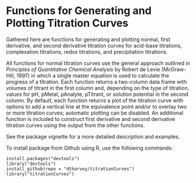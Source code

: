# Functions for Generating and Plotting Titration Curves

Gathered here are functions for generating and plotting normal, first derivative, and second derivative titration curves for acid-base titrations, complexation titrations, redox titrations, and precipitation titrations.

All functions for normal titration curves use the general approach outlined in _Principles of Quantitative Chemical Analysis_ by Robert de Levie (McGraw-Hill, 1997) in which a single master equation is used to calculate the progress of a titration. Each function returns a two-column data frame with volumes of titrant in the first column and, depending on the type of titration, values for  pH, pMetal, pAnalyte, pTitrant, or solution potential in the second column. By default, each function returns a plot of the titration curve with options to add a vertical line at the equivalence point and/or to overlay two or more titration curves; automatic plotting can be disabled. An additional function is included to construct first derivative and second derivative titration curves using the output from the other functions. 

See the package vignette for a more detailed description and examples.

To install package from Github using R, use the following commands:

```
install.packages("devtools")
library("devtools")
install_github(repo = "dtharvey/titrationCurves")
library("titrationCurves")
```